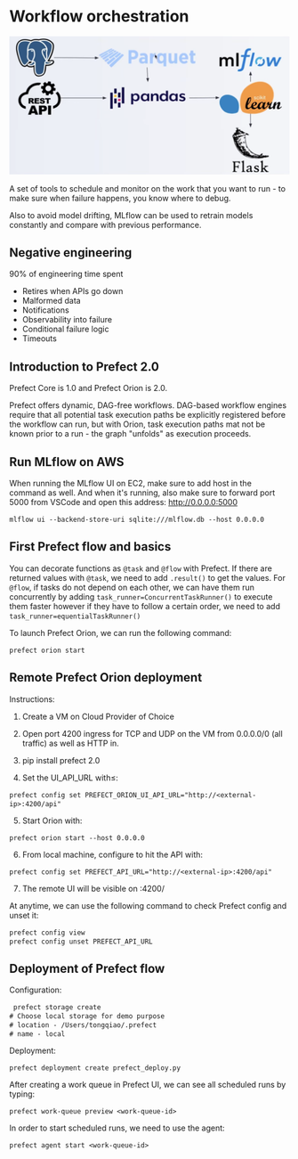 # Workflow orchestration

![image info](./images/ML_pipeline.png)

A set of tools to schedule and monitor on the work that you want to run - to make sure when failure happens, you know where to debug.

Also to avoid model drifting, MLflow can be used to retrain models constantly and compare with previous performance.

## Negative engineering

90% of engineering time spent

* Retires when APIs go down
* Malformed data
* Notifications
* Observability into failure
* Conditional failure logic
* Timeouts

## Introduction to Prefect 2.0

Prefect Core is 1.0 and Prefect Orion is 2.0.

Prefect offers dynamic, DAG-free workflows. DAG-based workflow engines require that all potential task execution paths be explicitly registered before the workflow can run, but with Orion, task execution paths mat not be known prior to a run - the graph "unfolds" as execution proceeds.

## Run MLflow on AWS

When running the MLflow UI on EC2, make sure to add host in the command as well. And when it's running, also make sure to forward port 5000 from VSCode and open this address: http://0.0.0.0:5000
```
mlflow ui --backend-store-uri sqlite:///mlflow.db --host 0.0.0.0
```

## First Prefect flow and basics

You can decorate functions as `@task` and `@flow` with Prefect. If there are returned values with `@task`, we need to add `.result()` to get the values. For `@flow`, if tasks do not depend on each other, we can have them run concurrently by adding `task_runner=ConcurrentTaskRunner()` to execute them faster however if they have to follow a certain order, we need to add `task_runner=equentialTaskRunner()`

To launch Prefect Orion, we can run the following command:
```
prefect orion start
```

## Remote Prefect Orion deployment

Instructions:

1. Create a VM on Cloud Provider of Choice

2. Open port 4200 ingress for TCP and UDP on the VM from 0.0.0.0/0 (all traffic) as well as HTTP in.

3. pip install prefect 2.0

4. Set the UI_API_URL with≤:
```
prefect config set PREFECT_ORION_UI_API_URL="http://<external-ip>:4200/api"
```
5. Start Orion with:
```
prefect orion start --host 0.0.0.0
```
6. From local machine, configure to hit the API with:
```
prefect config set PREFECT_API_URL="http://<external-ip>:4200/api"
```
7. The remote UI will be visible on :4200/

At anytime, we can use the following command to check Prefect config and unset it:
```
prefect config view
prefect config unset PREFECT_API_URL
```

## Deployment of Prefect flow

Configuration:
```
 prefect storage create
# Choose local storage for demo purpose
# location - /Users/tongqiao/.prefect
# name - local
```

Deployment:
```
prefect deployment create prefect_deploy.py 
```

After creating a work queue in Prefect UI, we can see all scheduled runs by typing:
```
prefect work-queue preview <work-queue-id>
```

In order to start scheduled runs, we need to use the agent:
```
prefect agent start <work-queue-id>
```


